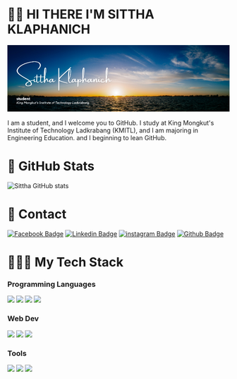 # 👋🏻 HI THERE I'M SITTHA KLAPHANICH

![Alt text](./Images/1.png)

I am a student, and I welcome you to GitHub. I study at King Mongkut's Institute of Technology Ladkrabang (KMITL), and I am majoring in Engineering Education. 
and I beginning to lean GitHub.

# 🚀 GitHub Stats
![ Sittha GitHub stats](https://github-readme-stats.vercel.app/api?username=SitthaKlaphanich&show_icons=true&theme=transparent)

# 📱 Contact 

[![Facebook Badge](https://img.shields.io/badge/-Sittha_Klaphanich-blue?style=flat&logo=Facebook&logoColor=white&link=https://www.facebook.com/profile.php?id=100010273261426)](https://www.facebook.com/profile.php?id=100010273261426)
[![Linkedin Badge](https://img.shields.io/badge/-Sittha_Klaphanich-blue?style=flat&logo=Linkedin&logoColor=white&link=https://www.linkedin.com/in/sittha-klaphanich-a79973b1/)](https://www.linkedin.com/in/sittha-klaphanich-a79973b1/)
[![instagram Badge](https://img.shields.io/badge/-Sittha_Klaphanich-E4405F?style=flat&logo=instagram&logoColor=white&link=https://www.instagram.com/sittha_klaphanich/)](https://www.instagram.com/sittha_klaphanich/)
[![Github Badge](https://img.shields.io/badge/-Sittha_Klaphanich-181717?sytle=flat&logo=Github&logoColor=white&link=https://github.com/SitthaKlaphanich)](https://github.com/SitthaKlaphanich)

# 👨🏻‍💻 My Tech Stack

### Programming Languages

<img height="50" src="https://user-images.githubusercontent.com/25181517/192106070-46255bcf-65e6-4c6b-a296-bf8d0d8fb2a7.png"> <img height="50" src="https://user-images.githubusercontent.com/25181517/192106073-90fffafe-3562-4ff9-a37e-c77a2da0ff58.png"> 
<img height="50" src="https://user-images.githubusercontent.com/25181517/121405384-444d7300-c95d-11eb-959f-913020d3bf90.png"> <img height="50" src="https://user-images.githubusercontent.com/25181517/183423507-c056a6f9-1ba8-4312-a350-19bcbc5a8697.png"> 

### Web Dev

 <img height="50" src="https://user-images.githubusercontent.com/25181517/192158954-f88b5814-d510-4564-b285-dff7d6400dad.png"> <img height="50" src="https://user-images.githubusercontent.com/25181517/183898674-75a4a1b1-f960-4ea9-abcb-637170a00a75.png">   <img height="50" src="https://user-images.githubusercontent.com/25181517/117447155-6a868a00-af3d-11eb-9cfe-245df15c9f3f.png">

### Tools

 <img height="50" src="https://user-images.githubusercontent.com/25181517/192108891-d86b6220-e232-423a-bf5f-90903e6887c3.png"> <img height="50" src="https://user-images.githubusercontent.com/25181517/192108895-20dc3343-43e3-4a54-a90e-13a4abbc57b9.png">  <img height="50" src="https://user-images.githubusercontent.com/25181517/192109061-e138ca71-337c-4019-8d42-4792fdaa7128.png">


